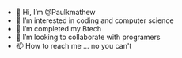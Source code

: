 - 👋 Hi, I’m @Paulkmathew
- 👀 I’m interested in coding and computer science
- 🌱 I’m completed my Btech 
- 💞️ I’m looking to collaborate with programers 
- 📫 How to reach me ... no you can't

<!---
Paulkmathew/Paulkmathew is a ✨ special ✨ repository because its `README.md` (this file) appears on your GitHub profile.
You can click the Preview link to take a look at your changes.
--->
